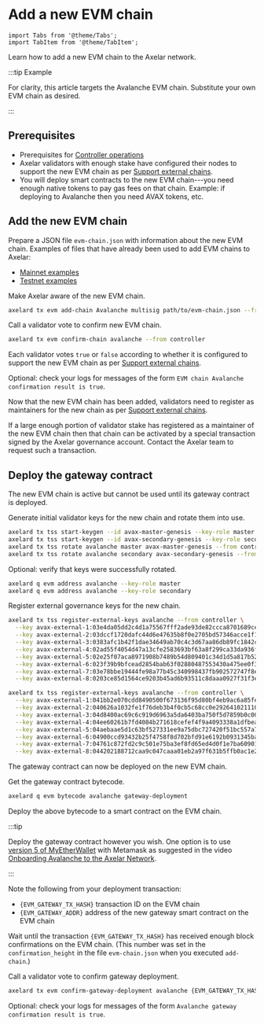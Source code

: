 # Add a new EVM chain

```mdx-code-block
import Tabs from '@theme/Tabs';
import TabItem from '@theme/TabItem';
```

Learn how to add a new EVM chain to the Axelar network.

:::tip Example

For clarity, this article targets the Avalanche EVM chain. Substitute your own EVM chain as desired.

:::

## Prerequisites

- Prerequisites for [Controller operations](../controller.md)
- Axelar validators with enough stake have configured their nodes to support the new EVM chain as per [Support external chains](../validator/external-chains/overview.md).
- You will deploy smart contracts to the new EVM chain---you need enough native tokens to pay gas fees on that chain. Example: if deploying to Avalanche then you need AVAX tokens, etc.

## Add the new EVM chain

Prepare a JSON file `evm-chain.json` with information about the new EVM chain. Examples of files that have already been used to add EVM chains to Axelar:

- [Mainnet examples](https://github.com/axelarnetwork/axelarate-community/tree/main/resources/mainnet/evm-chain-params)
- [Testnet examples](https://github.com/axelarnetwork/axelarate-community/tree/main/resources/testnet/evm-chain-params)

Make Axelar aware of the new EVM chain.

```bash
axelard tx evm add-chain Avalanche multisig path/to/evm-chain.json --from controller
```

Call a validator vote to confirm new EVM chain.

```bash
axelard tx evm confirm-chain avalanche --from controller
```

Each validator votes `true` or `false` according to whether it is configured to support the new EVM chain as per [Support external chains](../validator/external-chains/overview.md).

Optional: check your logs for messages of the form `EVM chain Avalanche confirmation result is true`.

Now that the new EVM chain has been added, validators need to register as maintainers for the new chain as per [Support external chains](../validator/external-chains/overview.md).

If a large enough portion of validator stake has registered as a maintainer of the new EVM chain then that chain can be activated by a special transaction signed by the Axelar governance account. Contact the Axelar team to request such a transaction.

## Deploy the gateway contract

The new EVM chain is active but cannot be used until its gateway contract is deployed.

Generate initial validator keys for the new chain and rotate them into use.

```bash
axelard tx tss start-keygen --id avax-master-genesis --key-role master --from controller
axelard tx tss start-keygen --id avax-secondary-genesis --key-role secondary --from controller
axelard tx tss rotate avalanche master avax-master-genesis --from controller
axelard tx tss rotate avalanche secondary avax-secondary-genesis --from controller
```

Optional: verify that keys were successfully rotated.

```bash
axelard q evm address avalanche --key-role master
axelard q evm address avalanche --key-role secondary
```

Register external governance keys for the new chain.

<Tabs groupId="network">
<TabItem value="mainnet" label="Mainnet" default>

```bash
axelard tx tss register-external-keys avalanche --from controller \
  --key avax-external-1:03e4da05dd2c4d1a75567fff2ade93de82ccca8701689ce42da40cebd4cc7a2423 \
  --key avax-external-2:03dccf1720dafc44d6e47635b8f0e2705bd57346acce1f18238580461fd3c900ce \
  --key avax-external-3:0383afc1b42f1dae34649ab70c4c3d67aa86db89fc1842cd697e3c2a574b433ab1 \
  --key avax-external-4:02ad55f4054d47a13cfe2583693bf63a8f299ca33da936f7372a38070cbf5dbc93 \
  --key avax-external-5:02e25f07aca8971908b7489b54d809401c34d1d5a817b521234ced5b75c056f2fd \
  --key avax-external-6:023f39b9bfcead2854bab63f02880487553430a475ee0f3783c52ef98927cb37d7 \
  --key avax-external-7:03e78bbe19444fe98a77b45c340998437fb902572747f8e44ea99b23dc1106e0d2 \
  --key avax-external-8:0203ce85d1564ce9203b45ad6b93511c8daaa0927f31f3e8d53f18b51afc3f7a27
```

</TabItem>
<TabItem value="testnet" label="Testnet">

```bash
axelard tx tss register-external-keys avalanche --from controller \
  --key avax-external-1:041bb2e070cdd8490500f673136f95d80bf4eb9ac6a85fe8fede6070515d75dfd51a7187318aeb17eb53e711a8ccc0939bbda30ac67836969b64422ef6831a6e2a \
  --key avax-external-2:040626a1032fe1f76deb3b4f0cb5c68cc0e29264102111077691478d74eafcdc4c3938bb712b7d8cd15f9c72261432be19217f02e445d4caeb09d7a1abe793642e \
  --key avax-external-3:04d8400ac69c6c919d6963a5da6403ba750f5d7859b0c00f1a6b9a2ce9cd663bf8a20af0351f0e6dbc7bc41040c06156d02b78f25fd6b9b54db03bd53e812b8577 \
  --key avax-external-4:04ee60261b7fd4084b271618cefef4f9a4093338a1dfbeae2f4a18366a53a07dd0657f31fa38c2739885fbc9ee1e83e25b3fcda6581be8f82400c7d0a18eb79070 \
  --key avax-external-5:04aebaae5d1c63bf527331ee9a75dbc727420f51bc557a78dd0d9a0227c42dad2d821c9a3b24ca75b558b3c333cb8e4acaa4fb174a07ebd8268c6a43b83e04ffdc \
  --key avax-external-6:04900ccd93432b25f4758f8d702bfd91e6192b0931345baafa50328185300a4cd0e392398612f5394fd6026f06fa73fb42a4f43ced2fa5ef326e5d658fd90113d3 \
  --key avax-external-7:04761c872fd2c9c501e75ba3ef8fd65ed4d0f1e7ba60901f758b26645ee3621256a65df63f10b009f1f0e458e7cdb69737098cc30e99cf41887d7adc24c9492729 \
  --key avax-external-8:044202188712caa9c047caaa01eb2a97f631b5ffb0ac1e2de40609c89137d7992a07d7b6c48cb69eee0323855377582a5601008a1190ca6c2b37316c2aead28bfd
```

</TabItem>
</Tabs>

The gateway contract can now be deployed on the new EVM chain.

Get the gateway contract bytecode.

```bash
axelard q evm bytecode avalanche gateway-deployment
```

Deploy the above bytecode to a smart contract on the EVM chain.

:::tip

Deploy the gateway contract however you wish. One option is to use [version 5 of MyEtherWallet](https://v5.myetherwallet.com/) with Metamask as suggested in the video [Onboarding Avalanche to the Axelar Network](https://www.youtube.com/watch?v=iZgqneh7s88).

:::

Note the following from your deployment transaction:

- `{EVM_GATEWAY_TX_HASH}` transaction ID on the EVM chain
- `{EVM_GATEWAY_ADDR}` address of the new gateway smart contract on the EVM chain

Wait until the transaction `{EVM_GATEWAY_TX_HASH}` has received enough block confirmations on the EVM chain. (This number was set in the `confirmation_height` in the file `evm-chain.json` when you executed `add-chain`.)

Call a validator vote to confirm gateway deployment.

```bash
axelard tx evm confirm-gateway-deployment avalanche {EVM_GATEWAY_TX_HASH} {EVM_GATEWAY_ADDR} --from controller
```

Optional: check your logs for messages of the form `Avalanche gateway confirmation result is true`.

